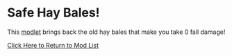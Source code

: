 # Safe Hay Bales!
This [modlet](https://drive.google.com/file/d/1IdFbBIof17izmiMhhNXYSTJSeFpBRzB3/view?usp=sharing) brings back the old hay bales that make you take 0 fall damage!



[Click Here to Return to Mod List](../main/ReadMe.md)